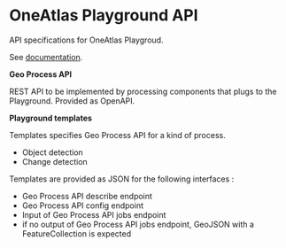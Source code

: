 # OneAtlas Playground API

API specifications for OneAtlas Playgroud.

See [documentation](http://playground-docs.readthedocs.io/).

**Geo Process API**

REST API to be implemented by processing components that plugs to the Playground.
Provided as OpenAPI.

**Playground templates**

Templates specifies Geo Process API for a kind of process.

* Object detection
* Change detection

Templates are provided as JSON for the following interfaces :

* Geo Process API describe endpoint
* Geo Process API config endpoint
* Input of Geo Process API jobs endpoint
* if no output of Geo Process API jobs endpoint, GeoJSON with a FeatureCollection is expected

